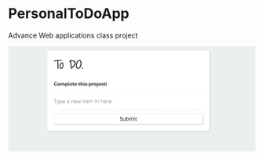 # PersonalToDoApp
Advance Web applications class project 



![](https://raw.githubusercontent.com/AhmetHamzaEmra/PersonalToDoApp/master/img/Screen%20Shot%202018-04-07%20at%209.40.17%20PM.png)





